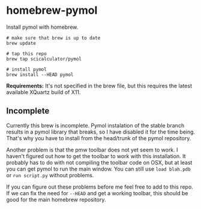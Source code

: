 homebrew-pymol
==========

Install pymol with homebrew.

    # make sure that brew is up to date
    brew update

    # tap this repo
    brew tap scicalculator/pymol

    # install pymol
    brew install --HEAD pymol

**Requirements:** It's not specified in the brew file, but this requires the latest available XQuartz build of X11.

## Incomplete

Currently this brew is incomplete. Pymol instalation of the stable branch 
results in a pymol library that breaks, so I have disabled it for the time being.
That's why you have to install from the head/trunk of the pymol repository.

Another problem is that the pmw toolbar does not yet seem to work. I haven't
figured out how to get the toolbar to work with this installation. It probably
has to do with not compiling the toolbar code on OSX, but at least you can get
pymol to run the main window. You can still use `load blah.pdb` or `run script.py` 
without problems.

If you can figure out these problems before me feel free to add to this repo. If we
can fix the need for `--HEAD` and get a working toolbar, this should be good for the
main homebrew repository.

